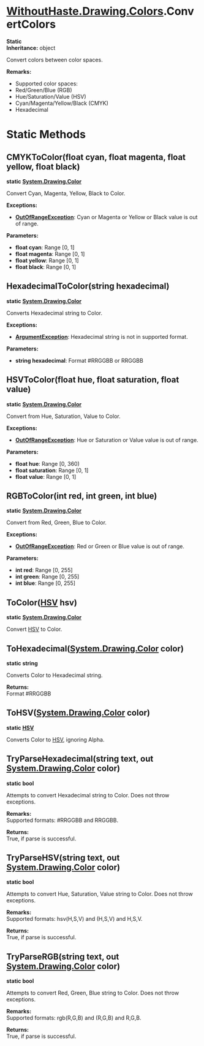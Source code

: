 # [WithoutHaste.Drawing.Colors](TableOfContents.WithoutHaste.Drawing.Colors.md).ConvertColors

**Static**  
**Inheritance:** object  

Convert colors between color spaces.  

**Remarks:**  
* Supported color spaces:  
* Red/Green/Blue (RGB)  
* Hue/Saturation/Value (HSV)  
* Cyan/Magenta/Yellow/Black (CMYK)  
* Hexadecimal  

# Static Methods

## CMYKToColor(float cyan, float magenta, float yellow, float black)

**static [System.Drawing.Color](https://docs.microsoft.com/en-us/dotnet/api/system.drawing.color)**  

Convert Cyan, Magenta, Yellow, Black to Color.  

**Exceptions:**  
* **[OutOfRangeException](WithoutHaste.Drawing.Colors.OutOfRangeException_T_.md)**: Cyan or Magenta or Yellow or Black value is out of range.  

**Parameters:**  
* **float cyan**: Range [0, 1]  
* **float magenta**: Range [0, 1]  
* **float yellow**: Range [0, 1]  
* **float black**: Range [0, 1]  

## HexadecimalToColor(string hexadecimal)

**static [System.Drawing.Color](https://docs.microsoft.com/en-us/dotnet/api/system.drawing.color)**  

Converts Hexadecimal string to Color.  

**Exceptions:**  
* **[ArgumentException](https://docs.microsoft.com/en-us/dotnet/api/system.argumentexception)**: Hexadecimal string is not in supported format.  

**Parameters:**  
* **string hexadecimal**: Format #RRGGBB or RRGGBB  

## HSVToColor(float hue, float saturation, float value)

**static [System.Drawing.Color](https://docs.microsoft.com/en-us/dotnet/api/system.drawing.color)**  

Convert from Hue, Saturation, Value to Color.  

**Exceptions:**  
* **[OutOfRangeException](WithoutHaste.Drawing.Colors.OutOfRangeException_T_.md)**: Hue or Saturation or Value value is out of range.  

**Parameters:**  
* **float hue**: Range [0, 360)  
* **float saturation**: Range [0, 1]  
* **float value**: Range [0, 1]  

## RGBToColor(int red, int green, int blue)

**static [System.Drawing.Color](https://docs.microsoft.com/en-us/dotnet/api/system.drawing.color)**  

Convert from Red, Green, Blue to Color.  

**Exceptions:**  
* **[OutOfRangeException](WithoutHaste.Drawing.Colors.OutOfRangeException_T_.md)**: Red or Green or Blue value is out of range.  

**Parameters:**  
* **int red**: Range [0, 255]  
* **int green**: Range [0, 255]  
* **int blue**: Range [0, 255]  

## ToColor([HSV](WithoutHaste.Drawing.Colors.HSV.md) hsv)

**static [System.Drawing.Color](https://docs.microsoft.com/en-us/dotnet/api/system.drawing.color)**  

Convert [HSV](WithoutHaste.Drawing.Colors.HSV.md) to Color.  

## ToHexadecimal([System.Drawing.Color](https://docs.microsoft.com/en-us/dotnet/api/system.drawing.color) color)

**static string**  

Converts Color to Hexadecimal string.  

**Returns:**  
Format #RRGGBB  

## ToHSV([System.Drawing.Color](https://docs.microsoft.com/en-us/dotnet/api/system.drawing.color) color)

**static [HSV](WithoutHaste.Drawing.Colors.HSV.md)**  

Converts Color to [HSV](WithoutHaste.Drawing.Colors.HSV.md), ignoring Alpha.  

## TryParseHexadecimal(string text, out [System.Drawing.Color](https://docs.microsoft.com/en-us/dotnet/api/system.drawing.color) color)

**static bool**  

Attempts to convert Hexadecimal string to Color. Does not throw exceptions.  

**Remarks:**  
Supported formats: #RRGGBB and RRGGBB.  

**Returns:**  
True, if parse is successful.  

## TryParseHSV(string text, out [System.Drawing.Color](https://docs.microsoft.com/en-us/dotnet/api/system.drawing.color) color)

**static bool**  

Attempts to convert Hue, Saturation, Value string to Color. Does not throw exceptions.  

**Remarks:**  
Supported formats: hsv(H,S,V) and (H,S,V) and H,S,V.  

**Returns:**  
True, if parse is successful.  

## TryParseRGB(string text, out [System.Drawing.Color](https://docs.microsoft.com/en-us/dotnet/api/system.drawing.color) color)

**static bool**  

Attempts to convert Red, Green, Blue string to Color. Does not throw exceptions.  

**Remarks:**  
Supported formats: rgb(R,G,B) and (R,G,B) and R,G,B.  

**Returns:**  
True, if parse is successful.  

